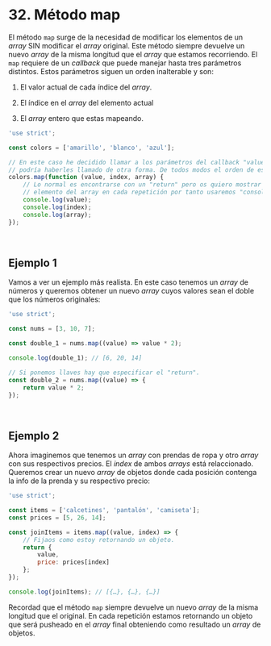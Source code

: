 # 32. Método map

El método `map` surge de la necesidad de modificar los elementos de un *array* SIN modificar el *array* original. Este método siempre devuelve un nuevo *array* de la misma longitud que el *array* que estamos recorriendo. El `map` requiere de un *callback* que puede manejar hasta tres parámetros distintos. Estos parámetros siguen un orden inalterable y son:

1.  El valor actual de cada índice del *array*.

2.  El índice en el *array* del elemento actual

3.  El *array* entero que estas mapeando.

```javascript
'use strict';

const colors = ['amarillo', 'blanco', 'azul'];

// En este caso he decidido llamar a los parámetros del callback "value", "index" y "array", pero
// podría haberles llamado de otra forma. De todos modos el orden de estos parámetros es inalterable.
colors.map(function (value, index, array) {
    // Lo normal es encontrarse con un "return" pero os quiero mostrar el valor que devuelve cada
    // elemento del array en cada repetición por tanto usaremos "console.log".
    console.log(value);
    console.log(index);
    console.log(array);
});
```

&nbsp;

## Ejemplo 1

Vamos a ver un ejemplo más realista. En este caso tenemos un *array* de números y queremos obtener un nuevo *array* cuyos valores sean el doble que los números originales:

```javascript
'use strict'; 

const nums = [3, 10, 7]; 

const double_1 = nums.map((value) => value * 2); 

console.log(double_1); // [6, 20, 14] 

// Si ponemos llaves hay que especificar el "return".
const double_2 = nums.map((value) => { 
    return value * 2; 
});
```
 
&nbsp;

## Ejemplo 2

Ahora imaginemos que tenemos un *array* con prendas de ropa y otro *array* con sus respectivos precios. El *index* de ambos *arrays* está relaccionado. Queremos crear un nuevo *array* de objetos donde cada posición contenga la info de la prenda y su respectivo precio:  

```javascript
'use strict'; 

const items = ['calcetines', 'pantalón', 'camiseta']; 
const prices = [5, 26, 14]; 

const joinItems = items.map((value, index) => { 
    // Fijaos como estoy retornando un objeto. 
    return { 
        value, 
        price: prices[index] 
    }; 
}); 

console.log(joinItems); // [{…}, {…}, {…}]
```
  
Recordad que el método `map` siempre devuelve un nuevo *array* de la misma longitud que el original. En cada repetición estamos retornando un objeto que será pusheado en el *array* final obteniendo como resultado un *array* de objetos.